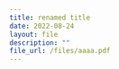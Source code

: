 ```yaml
---
title: renamed title
date: 2022-08-24
layout: file
description: ""
file_url: /files/aaaa.pdf
---
```



